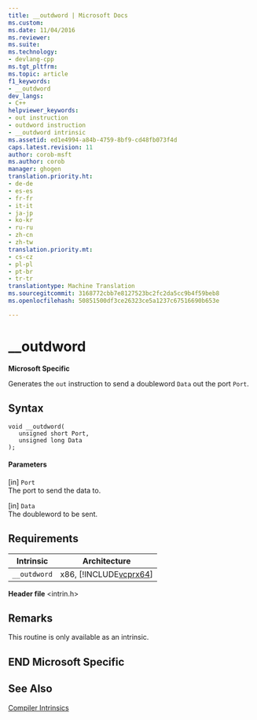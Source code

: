 ```yaml
---
title: __outdword | Microsoft Docs
ms.custom: 
ms.date: 11/04/2016
ms.reviewer: 
ms.suite: 
ms.technology:
- devlang-cpp
ms.tgt_pltfrm: 
ms.topic: article
f1_keywords:
- __outdword
dev_langs:
- C++
helpviewer_keywords:
- out instruction
- outdword instruction
- __outdword intrinsic
ms.assetid: ed1e4994-a84b-4759-8bf9-cd48fb073f4d
caps.latest.revision: 11
author: corob-msft
ms.author: corob
manager: ghogen
translation.priority.ht:
- de-de
- es-es
- fr-fr
- it-it
- ja-jp
- ko-kr
- ru-ru
- zh-cn
- zh-tw
translation.priority.mt:
- cs-cz
- pl-pl
- pt-br
- tr-tr
translationtype: Machine Translation
ms.sourcegitcommit: 3168772cbb7e8127523bc2fc2da5cc9b4f59beb8
ms.openlocfilehash: 50851500df3ce26323ce5a1237c67516690b653e

---
```

# __outdword
**Microsoft Specific**  
  
 Generates the `out` instruction to send a doubleword `Data` out the port `Port`.  
  
## Syntax  
  
```  
void __outdword(   
   unsigned short Port,   
   unsigned long Data   
);  
```  
  
#### Parameters  
 [in] `Port`  
 The port to send the data to.  
  
 [in] `Data`  
 The doubleword to be sent.  
  
## Requirements  
  
|Intrinsic|Architecture|  
|---------------|------------------|  
|`__outdword`|x86, [!INCLUDE[vcprx64](../assembler/inline/includes/vcprx64_md.md)]|  
  
 **Header file** \<intrin.h>  
  
## Remarks  
 This routine is only available as an intrinsic.  
  
## END Microsoft Specific  
  
## See Also  
 [Compiler Intrinsics](../intrinsics/compiler-intrinsics.md)


<!--HONumber=Jan17_HO2-->


